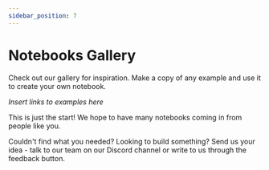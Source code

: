 ```yaml
---
sidebar_position: 7
---
```


# Notebooks Gallery

Check out our gallery for inspiration.
Make a copy of any example and use it to create your own notebook. 

_Insert links to examples here_

This is just the start! We hope to have many notebooks coming in from people like you. 

Couldn't find what you needed? Looking to build something? 
Send us your idea - talk to our team on our Discord channel or write to us through the feedback button.
